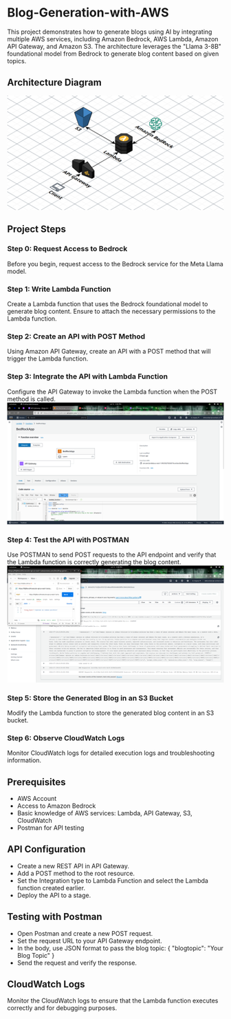 # Blog-Generation-with-AWS

This project demonstrates how to generate blogs using AI by integrating multiple AWS services, including Amazon Bedrock, AWS Lambda, Amazon API Gateway, and Amazon S3. The architecture leverages the "Llama 3-8B" foundational model from Bedrock to generate blog content based on given topics.

## Architecture Diagram
![Architecture Diagram](./architecture-diagram.png) <!-- Update with the correct path to your uploaded diagram -->

## Project Steps

### Step 0: Request Access to Bedrock
Before you begin, request access to the Bedrock service for the Meta Llama model.

### Step 1: Write Lambda Function
Create a Lambda function that uses the Bedrock foundational model to generate blog content. Ensure to attach the necessary permissions to the Lambda function.


### Step 2: Create an API with POST Method
Using Amazon API Gateway, create an API with a POST method that will trigger the Lambda function.
[](./api-integration.png)


### Step 3: Integrate the API with Lambda Function
Configure the API Gateway to invoke the Lambda function when the POST method is called.
![Lambda Function Architecture Diagram](./lambdaArchitecture.png)


### Step 4: Test the API with POSTMAN
Use POSTMAN to send POST requests to the API endpoint and verify that the Lambda function is correctly generating the blog content.
![Testing with POSTMAN](./logs2.png)


### Step 5: Store the Generated Blog in an S3 Bucket
Modify the Lambda function to store the generated blog content in an S3 bucket.
[](./S3output.png)


### Step 6: Observe CloudWatch Logs
Monitor CloudWatch logs for detailed execution logs and troubleshooting information.
[](./log.png)
[](./logs.png)


## Prerequisites
- AWS Account
- Access to Amazon Bedrock
- Basic knowledge of AWS services: Lambda, API Gateway, S3, CloudWatch
- Postman for API testing

## API Configuration
- Create a new REST API in API Gateway.
- Add a POST method to the root resource.
- Set the Integration type to Lambda Function and select the Lambda function created earlier.
- Deploy the API to a stage.

## Testing with Postman
- Open Postman and create a new POST request.
- Set the request URL to your API Gateway endpoint.
- In the body, use JSON format to pass the blog topic:
{
    "blogtopic": "Your Blog Topic"
}
- Send the request and verify the response.
[](./postmantest2.png)
[](./postman-test.png)

## CloudWatch Logs
Monitor the CloudWatch logs to ensure that the Lambda function executes correctly and for debugging purposes.
